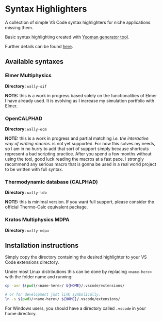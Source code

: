 # Syntax Highlighters

A collection of simple VS Code syntax highlighters for niche applications missing them.

Basic syntax highlighting created with [Yeoman generator tool](https://yeoman.io/).

Further details can be found [here](https://code.visualstudio.com/api/language-extensions/syntax-highlight-guide).

## Available syntaxes

### Elmer Multiphysics

**Directory:** `wally-sif`

**NOTE:** this is a work in progress based solely on the functionalities of Elmer I have already used. It is evolving as I increase my simulation portfolio with Elmer.

### OpenCALPHAD

**Directory:** `wally-ocm`

**NOTE:** this is a work in progress and partial matching *i.e. the interactive way of writing macros*. is not yet supported. For now this solves my needs, so I am in no hurry to add that sort of support simply because shortcuts represent a bad scripting practice. After you spend a few months without using the tool, good luck reading the macros at a fast pace. I strongly recommend any serious macro that is gonna be used in a real world project to be written with full syntax.

### Thermodynamic database (CALPHAD)

**Directory:** `wally-tdb`

**NOTE:** this is minimal version. If you want full support, please consider the official Thermo-Calc equivalent package.

### Kratos Multiphysics MDPA

**Directory:** `wally-mdpa`

## Installation instructions

Simply copy the directory containing the desired highlighter to your VS Code extensions directory.

Under most Linux distributions this can be done by replacing `<name-here>` with the folder name and running:

```bash
cp -avr $(pwd)/<name-here>/ ${HOME}/.vscode/extensions/

# or for development just link symbolically.
ln -s $(pwd)/<name-here>/ ${HOME}/.vscode/extensions/
```

For Windows users, you should have a directory called `.vscode` in your home directory.
